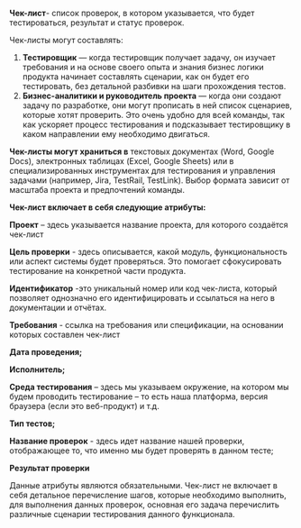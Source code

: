 **Чек-лист**- список проверок, в котором указывается, что будет тестироваться, результат и статус проверок.

Чек-листы могут составлять:
1. **Тестировщик** — когда тестировщик получает задачу, он изучает требования и на основе своего опыта и знания бизнес логики продукта начинает составлять сценарии, как он будет его тестировать, без детальной разбивки на шаги прохождения тестов. 
2. **Бизнес-аналитики и руководитель проекта** — когда они создают задачу по разработке, они могут прописать в ней список сценариев, которые хотят проверить. Это очень удобно для всей команды, так как ускоряет процесс тестирования и подсказывает тестировщику в каком направлении ему необходимо двигаться.


**Чек-листы могут храниться в** текстовых документах (Word, Google Docs), электронных таблицах (Excel, Google Sheets) или в специализированных инструментах для тестирования и управления задачами (например, Jira, TestRail, TestLink). Выбор формата зависит от масштаба проекта и предпочтений команды.

**Чек-лист включает в себя следующие атрибуты:**

**Проект** – здесь указывается название проекта, для которого создаётся чек-лист

**Цель проверки** - здесь описывается, какой модуль, функциональность или аспект системы будет проверяться. Это помогает сфокусировать тестирование на конкретной части продукта.

**Идентификатор** -это уникальный номер или код чек-листа, который позволяет однозначно его идентифицировать и ссылаться на него в документации и отчётах.

**Требования** - ссылка на требования или спецификации, на основании которых составлен чек-лист


**Дата проведения;**

**Исполнитель;**

**Среда тестирования** – здесь мы указываем окружение, на котором мы будем проводить тестирование – то есть наша платформа, версия браузера (если это веб-продукт) и т.д.

**Тип тестов;**

**Название проверок** - здесь идет название нашей проверки, отображающее то, что именно мы будет проверять в данном тесте;

**Результат проверки**

Данные атрибуты являются обязательными. Чек-лист не включает в себя детальное перечисление шагов, которые необходимо выполнить, для выполнения данных проверок, основная его задача перечислить различные сценарии тестирования данного функционала.
